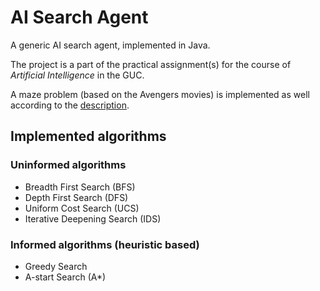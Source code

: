 # AI Search Agent

A generic AI search agent, implemented in Java.

The project is a part of the practical assignment(s) for the course of _Artificial Intelligence_ in the GUC.

A maze problem (based on the Avengers movies) is implemented as well according to the [description](https://github.com/AbdullahKady/ai-search-agent/blob/master/project-description.pdf).

## Implemented algorithms

### Uninformed algorithms

- Breadth First Search (BFS)
- Depth First Search (DFS)
- Uniform Cost Search (UCS)
- Iterative Deepening Search (IDS)

### Informed algorithms (heuristic based)

- Greedy Search
- A-start Search (A\*)
